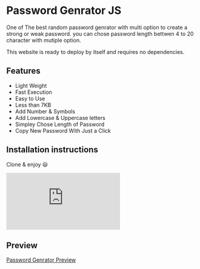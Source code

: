 # Password Genrator JS

One of The best random password genrator with multi option to create a strong or weak password.
you can chose password length bettwen 4 to 20 character
with mutiple option. 

This website is ready to deploy by itself and requires no dependencies.

## Features

-   Light Weight
-   Fast Execution
-   Easy to Use
-   Less than 7KB
-   Add Number & Symbols
-   Add Lowercase & Uppercase letters
-   Simpley Chose Length of Password
-   Copy New Password With Just a Click

## Installation instructions

Clone & enjoy 😃

![Password Genrator Js](https://biaupload.com/do.php?imgf=org-54069aec8bfe1.png)

## Preview

[Password Genrator Preview](https://zana-shokrii.github.io/Password-Generator-JS/)
